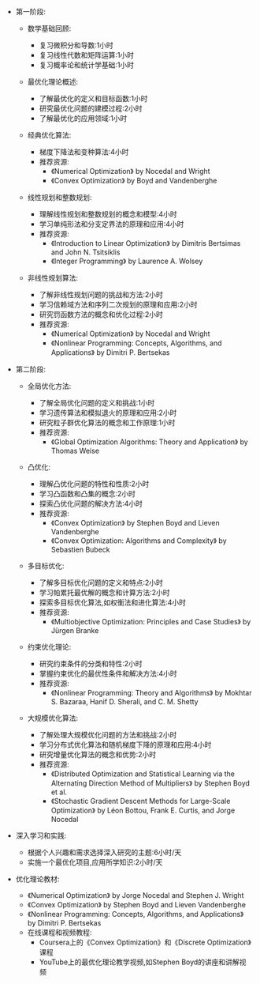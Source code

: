 - 第一阶段:

    - 数学基础回顾: 
        - 复习微积分和导数:1小时
        - 复习线性代数和矩阵运算:1小时
        - 复习概率论和统计学基础:1小时

    - 最优化理论概述:
        - 了解最优化的定义和目标函数:1小时
        - 研究最优化问题的建模过程:2小时
        - 了解最优化的应用领域:1小时

    - 经典优化算法:
        - 梯度下降法和变种算法:4小时 
        - 推荐资源:
            - 《Numerical Optimization》 by Nocedal and Wright
            - 《Convex Optimization》 by Boyd and Vandenberghe

    - 线性规划和整数规划:
        - 理解线性规划和整数规划的概念和模型:4小时
        - 学习单纯形法和分支定界法的原理和应用:4小时
        - 推荐资源:
            - 《Introduction to Linear Optimization》 by Dimitris Bertsimas and John N. Tsitsiklis
            - 《Integer Programming》 by Laurence A. Wolsey

    - 非线性规划算法:
        - 了解非线性规划问题的挑战和方法:2小时
        - 学习信赖域方法和序列二次规划的原理和应用:2小时
        - 研究罚函数方法的概念和优化过程:2小时
        - 推荐资源:
            - 《Numerical Optimization》 by Nocedal and Wright
            - 《Nonlinear Programming: Concepts, Algorithms, and Applications》 by Dimitri P. Bertsekas

- 第二阶段:

    - 全局优化方法:
        - 了解全局优化问题的定义和挑战:1小时
        - 学习遗传算法和模拟退火的原理和应用:2小时
        - 研究粒子群优化算法的概念和工作原理:1小时
        - 推荐资源:
            - 《Global Optimization Algorithms: Theory and Application》 by Thomas Weise

    - 凸优化:
        - 理解凸优化问题的特性和性质:2小时
        - 学习凸函数和凸集的概念:2小时
        - 探索凸优化问题的解决方法:4小时
        - 推荐资源:
            - 《Convex Optimization》 by Stephen Boyd and Lieven Vandenberghe
            - 《Convex Optimization: Algorithms and Complexity》 by Sebastien Bubeck

    - 多目标优化:
        - 了解多目标优化问题的定义和特点:2小时
        - 学习帕累托最优解的概念和计算方法:2小时
        - 探索多目标优化算法,如权衡法和进化算法:4小时
        - 推荐资源:
            - 《Multiobjective Optimization: Principles and Case Studies》 by Jürgen Branke

    - 约束优化理论:
        - 研究约束条件的分类和特性:2小时
        - 掌握约束优化的最优性条件和解决方法:4小时
        - 推荐资源:
            - 《Nonlinear Programming: Theory and Algorithms》 by Mokhtar S. Bazaraa, Hanif D. Sherali, and C. M. Shetty

    - 大规模优化算法:
        - 了解处理大规模优化问题的方法和挑战:2小时
        - 学习分布式优化算法和随机梯度下降的原理和应用:4小时
        - 研究增量优化算法的概念和优势:2小时
        - 推荐资源:
            - 《Distributed Optimization and Statistical Learning via the Alternating Direction Method of Multipliers》 by Stephen Boyd et al.
            - 《Stochastic Gradient Descent Methods for Large-Scale Optimization》 by Léon Bottou, Frank E. Curtis, and Jorge Nocedal

- 深入学习和实践:
  - 根据个人兴趣和需求选择深入研究的主题:6小时/天
  - 实施一个最优化项目,应用所学知识:2小时/天

- 优化理论教材:
    - 《Numerical Optimization》 by Jorge Nocedal and Stephen J. Wright
    - 《Convex Optimization》 by Stephen Boyd and Lieven Vandenberghe
    - 《Nonlinear Programming: Concepts, Algorithms, and Applications》 by Dimitri P. Bertsekas
    - 在线课程和视频教程:
        - Coursera上的《Convex Optimization》和《Discrete Optimization》课程
        - YouTube上的最优化理论教学视频,如Stephen Boyd的讲座和讲解视频
